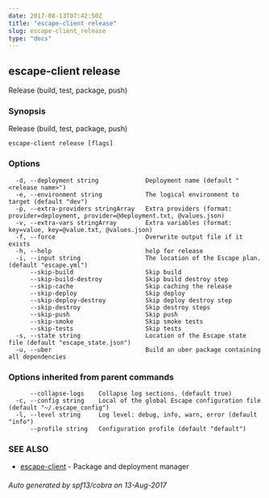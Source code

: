 ```yaml
---
date: 2017-08-13T07:42:50Z
title: "escape-client release"
slug: escape-client_release
type: "docs"
---
```

## escape-client release

Release (build, test, package, push)

### Synopsis


Release (build, test, package, push)

```
escape-client release [flags]
```

### Options

```
  -d, --deployment string             Deployment name (default "<release name>")
  -e, --environment string            The logical environment to target (default "dev")
  -p, --extra-providers stringArray   Extra providers (format: provider=deployment, provider=@deployment.txt, @values.json)
  -v, --extra-vars stringArray        Extra variables (format: key=value, key=@value.txt, @values.json)
  -f, --force                         Overwrite output file if it exists
  -h, --help                          help for release
  -i, --input string                  The location of the Escape plan. (default "escape.yml")
      --skip-build                    Skip build
      --skip-build-destroy            Skip build destroy step
      --skip-cache                    Skip caching the release
      --skip-deploy                   Skip deploy
      --skip-deploy-destroy           Skip deploy destroy step
      --skip-destroy                  Skip destroy steps
      --skip-push                     Skip push
      --skip-smoke                    Skip smoke tests
      --skip-tests                    Skip tests
  -s, --state string                  Location of the Escape state file (default "escape_state.json")
  -u, --uber                          Build an uber package containing all dependencies
```

### Options inherited from parent commands

```
      --collapse-logs    Collapse log sections. (default true)
  -c, --config string    Local of the global Escape configuration file (default "~/.escape_config")
  -l, --level string     Log level: debug, info, warn, error (default "info")
      --profile string   Configuration profile (default "default")
```

### SEE ALSO
* [escape-client](../escape-client/)	 - Package and deployment manager

###### Auto generated by spf13/cobra on 13-Aug-2017
